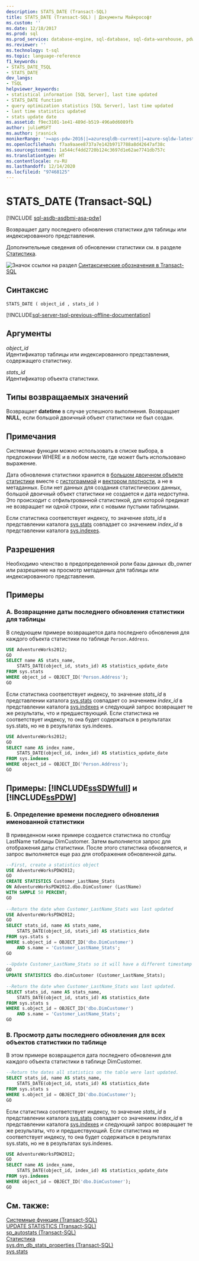 ```yaml
---
description: STATS_DATE (Transact-SQL)
title: STATS_DATE (Transact-SQL) | Документы Майкрософт
ms.custom: ''
ms.date: 12/18/2017
ms.prod: sql
ms.prod_service: database-engine, sql-database, sql-data-warehouse, pdw
ms.reviewer: ''
ms.technology: t-sql
ms.topic: language-reference
f1_keywords:
- STATS_DATE_TSQL
- STATS_DATE
dev_langs:
- TSQL
helpviewer_keywords:
- statistical information [SQL Server], last time updated
- STATS_DATE function
- query optimization statistics [SQL Server], last time updated
- last time statistics updated
- stats update date
ms.assetid: f9ec3101-1e41-489d-b519-496a0d6089fb
author: julieMSFT
ms.author: jrasnick
monikerRange: '>=aps-pdw-2016||=azuresqldb-current||=azure-sqldw-latest||>=sql-server-2016||>=sql-server-linux-2017||=azuresqldb-mi-current'
ms.openlocfilehash: f7aa9aaee8737a7e142b9717788a8d42647af38c
ms.sourcegitcommit: 1a544cf4dd2720b124c3697d1e62ae7741db757c
ms.translationtype: HT
ms.contentlocale: ru-RU
ms.lasthandoff: 12/14/2020
ms.locfileid: "97468125"
---
```

# <a name="stats_date-transact-sql"></a>STATS_DATE (Transact-SQL)
[!INCLUDE [sql-asdb-asdbmi-asa-pdw](../../includes/applies-to-version/sql-asdb-asdbmi-asa-pdw.md)]

  Возвращает дату последнего обновления статистики для таблицы или индексированного представления.  
  
 Дополнительные сведения об обновлении статистики см. в разделе [Статистика](../../relational-databases/statistics/statistics.md).  
  
 ![Значок ссылки на раздел](../../database-engine/configure-windows/media/topic-link.gif "Значок ссылки на раздел") [Синтаксические обозначения в Transact-SQL](../../t-sql/language-elements/transact-sql-syntax-conventions-transact-sql.md)  
  
## <a name="syntax"></a>Синтаксис  
  
```syntaxsql
STATS_DATE ( object_id , stats_id )  
```  
  
[!INCLUDE[sql-server-tsql-previous-offline-documentation](../../includes/sql-server-tsql-previous-offline-documentation.md)]

## <a name="arguments"></a>Аргументы
 *object_id*  
 Идентификатор таблицы или индексированного представления, содержащего статистику.  
  
 *stats_id*  
 Идентификатор объекта статистики.  
  
## <a name="return-types"></a>Типы возвращаемых значений  
 Возвращает **datetime** в случае успешного выполнения. Возвращает **NULL**, если большой двоичный объект статистики не был создан.  
  
## <a name="remarks"></a>Примечания  
 Системные функции можно использовать в списке выбора, в предложении WHERE и в любом месте, где может быть использовано выражение.  
 
 Дата обновления статистики хранится в [большом двоичном объекте статистики](../../relational-databases/statistics/statistics.md#DefinitionQOStatistics) вместе с [гистограммой](../../relational-databases/statistics/statistics.md#histogram) и [вектором плотности](../../relational-databases/statistics/statistics.md#density), а не в метаданных. Если нет данных для создания статистических данных, большой двоичный объект статистики не создается и дата недоступна. Это происходит с отфильтрованной статистикой, для которой предикат не возвращает ни одной строки, или с новыми пустыми таблицами.
 
 Если статистика соответствует индексу, то значение *stats_id* в представлении каталога [sys.stats](../../relational-databases/system-catalog-views/sys-stats-transact-sql.md) совпадает со значением *index_id* в представлении каталога [sys.indexes](../../relational-databases/system-catalog-views/sys-indexes-transact-sql.md).
  
## <a name="permissions"></a>Разрешения  
 Необходимо членство в предопределенной роли базы данных db_owner или разрешение на просмотр метаданных для таблицы или индексированного представления.  
  
## <a name="examples"></a>Примеры  
  
### <a name="a-return-the-dates-of-the-most-recent-statistics-for-a-table"></a>A. Возвращение даты последнего обновления статистики для таблицы  
 В следующем примере возвращается дата последнего обновления для каждого объекта статистики по таблице `Person.Address`.  
  
```sql  
USE AdventureWorks2012;  
GO  
SELECT name AS stats_name,   
    STATS_DATE(object_id, stats_id) AS statistics_update_date  
FROM sys.stats   
WHERE object_id = OBJECT_ID('Person.Address');  
GO  
```  
  
 Если статистика соответствует индексу, то значение *stats_id* в представлении каталога [sys.stats](../../relational-databases/system-catalog-views/sys-stats-transact-sql.md) совпадает со значением *index_id* в представлении каталога [sys.indexes](../../relational-databases/system-catalog-views/sys-indexes-transact-sql.md) и следующий запрос возвращает те же результаты, что и предшествующий. Если статистика не соответствует индексу, то она будет содержаться в результатах sys.stats, но не в результатах sys.indexes.  
  
```sql  
USE AdventureWorks2012;  
GO  
SELECT name AS index_name,   
    STATS_DATE(object_id, index_id) AS statistics_update_date  
FROM sys.indexes   
WHERE object_id = OBJECT_ID('Person.Address');  
GO  
```  
  
## <a name="examples-sssdwfull-and-sspdw"></a>Примеры: [!INCLUDE[ssSDWfull](../../includes/sssdwfull-md.md)] и [!INCLUDE[ssPDW](../../includes/sspdw-md.md)]  
  
### <a name="b-learn-when-a-named-statistics-was-last-updated"></a>Б. Определение времени последнего обновления именованной статистики  
 В приведенном ниже примере создается статистика по столбцу LastName таблицы DimCustomer. Затем выполняется запрос для отображения даты статистики. После этого статистика обновляется, и запрос выполняется еще раз для отображения обновленной даты.  
  
```sql
--First, create a statistics object  
USE AdventureWorksPDW2012;  
GO  
CREATE STATISTICS Customer_LastName_Stats  
ON AdventureWorksPDW2012.dbo.DimCustomer (LastName)  
WITH SAMPLE 50 PERCENT;  
GO  
  
--Return the date when Customer_LastName_Stats was last updated  
USE AdventureWorksPDW2012;  
GO  
SELECT stats_id, name AS stats_name,   
    STATS_DATE(object_id, stats_id) AS statistics_date  
FROM sys.stats s  
WHERE s.object_id = OBJECT_ID('dbo.DimCustomer')  
    AND s.name = 'Customer_LastName_Stats';  
GO  
  
--Update Customer_LastName_Stats so it will have a different timestamp in the next query  
GO  
UPDATE STATISTICS dbo.dimCustomer (Customer_LastName_Stats);  
  
--Return the date when Customer_LastName_Stats was last updated.  
SELECT stats_id, name AS stats_name,   
    STATS_DATE(object_id, stats_id) AS statistics_date  
FROM sys.stats s  
WHERE s.object_id = OBJECT_ID('dbo.DimCustomer')  
    AND s.name = 'Customer_LastName_Stats';  
GO    
```  
  
### <a name="c-view-the-date-of-the-last-update-for-all-statistics-on-a-table"></a>В. Просмотр даты последнего обновления для всех объектов статистики по таблице  
 В этом примере возвращается дата последнего обновления для каждого объекта статистики в таблице DimCustomer.  
  
```sql  
--Return the dates all statistics on the table were last updated.  
SELECT stats_id, name AS stats_name,   
    STATS_DATE(object_id, stats_id) AS statistics_date  
FROM sys.stats s  
WHERE s.object_id = OBJECT_ID('dbo.DimCustomer');  
GO  
```  
  
 Если статистика соответствует индексу, то значение *stats_id* в представлении каталога [sys.stats](../../relational-databases/system-catalog-views/sys-stats-transact-sql.md) совпадает со значением *index_id* в представлении каталога [sys.indexes](../../relational-databases/system-catalog-views/sys-indexes-transact-sql.md) и следующий запрос возвращает те же результаты, что и предшествующий. Если статистика не соответствует индексу, то она будет содержаться в результатах sys.stats, но не в результатах sys.indexes.  
  
```sql  
USE AdventureWorksPDW2012;  
GO  
SELECT name AS index_name,   
    STATS_DATE(object_id, index_id) AS statistics_update_date  
FROM sys.indexes   
WHERE object_id = OBJECT_ID('dbo.DimCustomer');  
GO  
```  
  
## <a name="see-also"></a>См. также:  
 [Системные функции (Transact-SQL)](../../relational-databases/system-functions/system-functions-category-transact-sql.md)   
 [UPDATE STATISTICS (Transact-SQL)](../../t-sql/statements/update-statistics-transact-sql.md)   
 [sp_autostats (Transact-SQL)](../../relational-databases/system-stored-procedures/sp-autostats-transact-sql.md)   
 [Статистика](../../relational-databases/statistics/statistics.md)    
 [sys.dm_db_stats_properties &#40;Transact-SQL&#41;](../../relational-databases/system-dynamic-management-views/sys-dm-db-stats-properties-transact-sql.md)   
 [sys.stats](../../relational-databases/system-catalog-views/sys-stats-transact-sql.md)   
  
  

